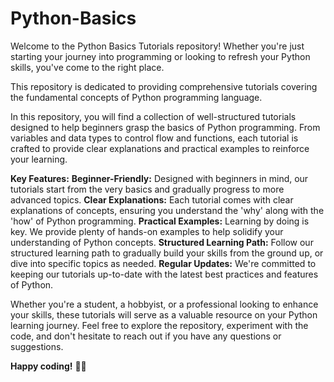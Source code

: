 # Python-Basics
Welcome to the Python Basics Tutorials repository! Whether you're just starting your journey into programming or looking to refresh your Python skills, you've come to the right place. 

This repository is dedicated to providing comprehensive tutorials covering the fundamental concepts of Python programming language.

In this repository, you will find a collection of well-structured tutorials designed to help beginners grasp the basics of Python programming. From variables and data types to control flow and functions, each tutorial is crafted to provide clear explanations and practical examples to reinforce your learning.

**Key Features:**
**Beginner-Friendly:** Designed with beginners in mind, our tutorials start from the very basics and gradually progress to more advanced topics.
**Clear Explanations:** Each tutorial comes with clear explanations of concepts, ensuring you understand the 'why' along with the 'how' of Python programming.
**Practical Examples:** Learning by doing is key. We provide plenty of hands-on examples to help solidify your understanding of Python concepts.
**Structured Learning Path:** Follow our structured learning path to gradually build your skills from the ground up, or dive into specific topics as needed.
**Regular Updates:** We're committed to keeping our tutorials up-to-date with the latest best practices and features of Python.
    
Whether you're a student, a hobbyist, or a professional looking to enhance your skills, these tutorials will serve as a valuable resource on your Python learning journey. Feel free to explore the repository, experiment with the code, and don't hesitate to reach out if you have any questions or suggestions.

**Happy coding!** 🐍✨
